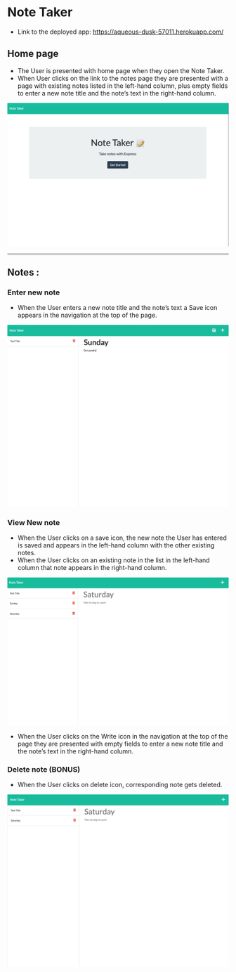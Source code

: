 # Note Taker

* Link to the deployed app: https://aqueous-dusk-57011.herokuapp.com/
  
## Home page

* The User is presented with home page when they open the Note Taker.
* When User clicks on the link to the notes page they are presented with a page with existing notes listed in the left-hand column, plus empty fields to enter a new note title and the note’s text in the right-hand column.

![Main Page](./public/assets/images/Note%20taker%20home%20page.png "Main Page")

--------

## Notes : 

### Enter new note
* When the User enters a new note title and the note’s text
a Save icon appears in the navigation at the top of the page.

![New Note](./public/assets/images/Enter%20new%20note.png "New Note")


### View New note

* When the User clicks on a save icon, the new note the User has entered is saved and appears in the left-hand column with the other existing notes.
* When the User clicks on an existing note in the list in the left-hand column that note appears in the right-hand column.

![View New Note](./public/assets/images/View%20new%20note.png "View New Note")

* When the User clicks on the Write icon in the navigation at the top of the page they are presented with empty fields to enter a new note title and the note’s text in the right-hand column.

### Delete note (BONUS)

* When the User clicks on delete icon, corresponding note gets deleted. 

![Delete Note](./public/assets/images//Delete.png "Delete Note")